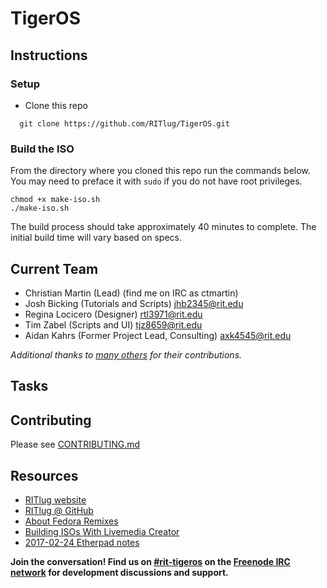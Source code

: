 TigerOS
=======

## Instructions
### Setup 
* Clone this repo
```  
  git clone https://github.com/RITlug/TigerOS.git
```

### Build the ISO
From the directory where you cloned this repo run the commands below. You may need to preface it with `sudo` if you do not have root privileges.
```
chmod +x make-iso.sh
./make-iso.sh
```
The build process should take approximately 40 minutes to complete. The initial build time will vary based on specs. 

## Current Team

* Christian Martin (Lead) (find me on IRC as ctmartin)
* Josh Bicking (Tutorials and Scripts) <jhb2345@rit.edu>
* Regina Locicero (Designer) <rtl3971@rit.edu>
* Tim Zabel (Scripts and UI) <tjz8659@rit.edu>
* Aidan Kahrs (Former Project Lead, Consulting) <axk4545@rit.edu>

*Additional thanks to [many others](https://github.com/RITlug/TigerOS/graphs/contributors) for their contributions.*

## Tasks

## Contributing
Please see [CONTRIBUTING.md](CONTRIBUTING.md)
## Resources

* [RITlug website](http://ritlug.com)
* [RITlug @ GitHub](https://github.com/RITlug)
* [About Fedora Remixes](https://fedoraproject.org/wiki/Remix)
* [Building ISOs With Livemedia Creator](https://fedoraproject.org/wiki/Livemedia-creator-_How_to_create_and_use_a_Live_CD)
* [2017-02-24 Etherpad notes](https://etherpad.gnome.org/p/rit-remix-discussion)

**Join the conversation! Find us on [#rit-tigeros](https://webchat.freenode.net/?channels=rit-tigeros) on the [Freenode IRC network](https://freenode.net/) for development discussions and support.**
